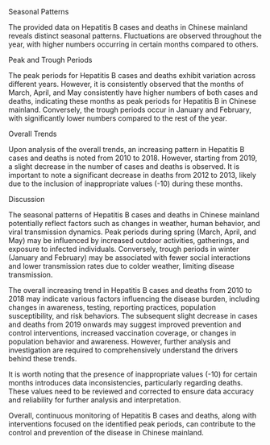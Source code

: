 Seasonal Patterns

The provided data on Hepatitis B cases and deaths in Chinese mainland reveals distinct seasonal patterns. Fluctuations are observed throughout the year, with higher numbers occurring in certain months compared to others.

Peak and Trough Periods

The peak periods for Hepatitis B cases and deaths exhibit variation across different years. However, it is consistently observed that the months of March, April, and May consistently have higher numbers of both cases and deaths, indicating these months as peak periods for Hepatitis B in Chinese mainland. Conversely, the trough periods occur in January and February, with significantly lower numbers compared to the rest of the year.

Overall Trends

Upon analysis of the overall trends, an increasing pattern in Hepatitis B cases and deaths is noted from 2010 to 2018. However, starting from 2019, a slight decrease in the number of cases and deaths is observed. It is important to note a significant decrease in deaths from 2012 to 2013, likely due to the inclusion of inappropriate values (-10) during these months.

Discussion

The seasonal patterns of Hepatitis B cases and deaths in Chinese mainland potentially reflect factors such as changes in weather, human behavior, and viral transmission dynamics. Peak periods during spring (March, April, and May) may be influenced by increased outdoor activities, gatherings, and exposure to infected individuals. Conversely, trough periods in winter (January and February) may be associated with fewer social interactions and lower transmission rates due to colder weather, limiting disease transmission.

The overall increasing trend in Hepatitis B cases and deaths from 2010 to 2018 may indicate various factors influencing the disease burden, including changes in awareness, testing, reporting practices, population susceptibility, and risk behaviors. The subsequent slight decrease in cases and deaths from 2019 onwards may suggest improved prevention and control interventions, increased vaccination coverage, or changes in population behavior and awareness. However, further analysis and investigation are required to comprehensively understand the drivers behind these trends.

It is worth noting that the presence of inappropriate values (-10) for certain months introduces data inconsistencies, particularly regarding deaths. These values need to be reviewed and corrected to ensure data accuracy and reliability for further analysis and interpretation.

Overall, continuous monitoring of Hepatitis B cases and deaths, along with interventions focused on the identified peak periods, can contribute to the control and prevention of the disease in Chinese mainland.
